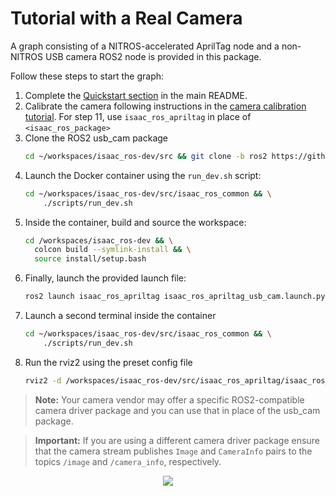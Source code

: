 # Tutorial with a Real Camera

A graph consisting of a NITROS-accelerated AprilTag node and a non-NITROS USB camera ROS2 node is provided in this package.

Follow these steps to start the graph:

1. Complete the [Quickstart section](../README.md#quickstart) in the main README.
2. Calibrate the camera following instructions in the [camera calibration tutorial](https://github.com/NVIDIA-ISAAC-ROS/isaac_ros_common/blob/main/docs/camera-calibration.md). For step 11, use `isaac_ros_apriltag` in place of `<isaac_ros_package>`
3. Clone the ROS2 usb_cam package
    ```bash
    cd ~/workspaces/isaac_ros-dev/src && git clone -b ros2 https://github.com/ros-drivers/usb_cam
    ```
4. Launch the Docker container using the `run_dev.sh` script:
    ```bash
    cd ~/workspaces/isaac_ros-dev/src/isaac_ros_common && \
        ./scripts/run_dev.sh
    ```
5. Inside the container, build and source the workspace:  
    ```bash
    cd /workspaces/isaac_ros-dev && \
      colcon build --symlink-install && \
      source install/setup.bash
    ```
6. Finally, launch the provided launch file:  
    ```bash
    ros2 launch isaac_ros_apriltag isaac_ros_apriltag_usb_cam.launch.py
    ```
7. Launch a second terminal inside the container
    ```bash
    cd ~/workspaces/isaac_ros-dev/src/isaac_ros_common && \
        ./scripts/run_dev.sh
    ```
8. Run the rviz2 using the preset config file
    ```bash
    rviz2 -d /workspaces/isaac_ros-dev/src/isaac_ros_apriltag/isaac_ros_apriltag/rviz/usb_cam.rviz
    ```

> **Note:** Your camera vendor may offer a specific ROS2-compatible camera driver package and you can use that in place of the usb_cam package.

> **Important:** If you are using a different camera driver package ensure that the camera stream publishes `Image` and `CameraInfo` pairs to the topics `/image` and `/camera_info`, respectively.

<div align="center"><img src="../resources/rviz_usb_cam.png"/></div>
